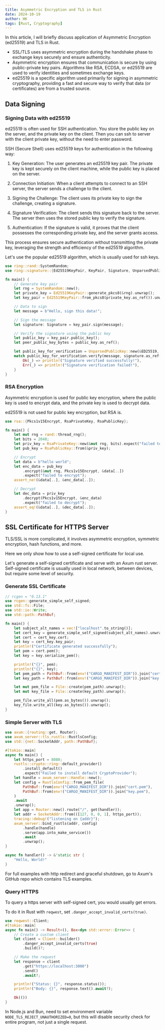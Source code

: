 ```yaml
---
title: Asymmetric Encryption and TLS in Rust
date: 2024-10-19
author: HK
tags: [Rust, Cryptography]
---
```


In this article, I will briefly discuss application of Asymmetric Encryption (ed25519) and TLS in Rust.

- SSL/TLS uses asymmetric encryption during the handshake phase to exchange keys securely and ensure authenticity.
- Asymmetric encryption ensures that communication is secure by using public-private key pairs. Algorithms like RSA, ECDSA, or ed25519 are used to verify identities and sometimes exchange keys.
- ed25519 is a specific algorithm used primarily for signing in asymmetric cryptography, providing a fast and secure way to verify that data (or certificates) are from a trusted source.

## Data Signing

### Signing Data with ed25519

ed25519 is often used for SSH authentication. You store the public key on the server, and the private key on the client.
Then you can ssh to server with the client private key, without the need to enter password.

SSH (Secure Shell) uses ed25519 keys for authentication in the following way:

1. Key Generation: The user generates an ed25519 key pair. The private key is kept securely on the client machine, while the public key is placed on the server.

2. Connection Initiation: When a client attempts to connect to an SSH server, the server sends a challenge to the client.

3. Signing the Challenge: The client uses its private key to sign the challenge, creating a signature.

4. Signature Verification: The client sends this signature back to the server. The server then uses the stored public key to verify the signature.

5. Authentication: If the signature is valid, it proves that the client possesses the corresponding private key, and the server grants access.

This process ensures secure authentication without transmitting the private key, leveraging the strength and efficiency of the ed25519 algorithm.

Let's use the popular ed25519 algorithm, which is usually used for ssh keys.

```rust
use ring::rand::SystemRandom;
use ring::signature::{Ed25519KeyPair, KeyPair, Signature, UnparsedPublicKey, ED25519};

fn main() {
    // Generate key pair
    let rng = SystemRandom::new();
    let private_key = Ed25519KeyPair::generate_pkcs8(&rng).unwrap();
    let key_pair = Ed25519KeyPair::from_pkcs8(private_key.as_ref()).unwrap();

    // Data to sign
    let message = b"Hello, sign this data!";

    // Sign the message
    let signature: Signature = key_pair.sign(message);

    // Verify the signature using the public key
    let public_key = key_pair.public_key();
    let peer_public_key_bytes = public_key.as_ref();

    let public_key_for_verification = UnparsedPublicKey::new(&ED25519, peer_public_key_bytes);
    match public_key_for_verification.verify(message, signature.as_ref()) {
        Ok(_) => println!("Signature verified successfully!"),
        Err(_) => println!("Signature verification failed!"),
    }
}
```

### RSA Encryption

Asymmetric encryption is used for public key encryption, where the public key is used to encrypt data, and the private key is used to decrypt data.

ed25519 is not used for public key encryption, but RSA is.

```rust
use rsa::{Pkcs1v15Encrypt, RsaPrivateKey, RsaPublicKey};

fn main() {
    let mut rng = rand::thread_rng();
    let bits = 2048;
    let priv_key = RsaPrivateKey::new(&mut rng, bits).expect("failed to generate a key");
    let pub_key = RsaPublicKey::from(&priv_key);

    // Encrypt
    let data = b"hello world";
    let enc_data = pub_key
        .encrypt(&mut rng, Pkcs1v15Encrypt, &data[..])
        .expect("failed to encrypt");
    assert_ne!(&data[..], &enc_data[..]);

    // Decrypt
    let dec_data = priv_key
        .decrypt(Pkcs1v15Encrypt, &enc_data)
        .expect("failed to decrypt");
    assert_eq!(&data[..], &dec_data[..]);
}
```

## SSL Certificate for HTTPS Server

TLS/SSL is more complicated, it involves asymmetric encryption, symmetric encryption, hash functions, and more.

Here we only show how to use a self-signed certificate for local use.

Let's generate a self-signed certificate and serve with an Axum rust server. Self-signed certificate is usually used in local network, between devices, but require some level of security.

### Generate SSL Certificate

```rust
// rcgen = "0.13.1"
use rcgen::generate_simple_self_signed;
use std::fs::File;
use std::io::Write;
use std::path::PathBuf;

fn main() {
    let subject_alt_names = vec!["localhost".to_string()];
    let cert_key = generate_simple_self_signed(subject_alt_names).unwrap();
    let cert = cert_key.cert;
    let key = cert_key.key_pair;
    println!("Certificate generated successfully");
    let pem = cert.pem();
    let key = key.serialize_pem();

    println!("{}", pem);
    println!("{}", key);
    let pem_path = PathBuf::from(env!("CARGO_MANIFEST_DIR")).join("cert.pem");
    let key_path = PathBuf::from(env!("CARGO_MANIFEST_DIR")).join("key.pem");

    let mut pem_file = File::create(pem_path).unwrap();
    let mut key_file = File::create(key_path).unwrap();

    pem_file.write_all(pem.as_bytes()).unwrap();
    key_file.write_all(key.as_bytes()).unwrap();
}
```

### Simple Server with TLS

```rust
use axum::{routing::get, Router};
use axum_server::tls_rustls::RustlsConfig;
use std::{net::SocketAddr, path::PathBuf};

#[tokio::main]
async fn main() {
    let https_port = 8080;
    rustls::crypto::ring::default_provider()
        .install_default()
        .expect("Failed to install default CryptoProvider");
    let handle = axum_server::Handle::new();
    let config = RustlsConfig::from_pem_file(
        PathBuf::from(env!("CARGO_MANIFEST_DIR")).join("cert.pem"),
        PathBuf::from(env!("CARGO_MANIFEST_DIR")).join("key.pem"),
    )
    .await
    .unwrap();
    let app = Router::new().route("/", get(handler));
    let addr = SocketAddr::from(([127, 0, 0, 1], https_port));
    tracing::debug!("listening on {addr}");
    axum_server::bind_rustls(addr, config)
        .handle(handle)
        .serve(app.into_make_service())
        .await
        .unwrap();
}

async fn handler() -> &'static str {
    "Hello, World!"
}
```

For full examples with http redirect and graceful shutdown, go to Axum's GitHub repo which contains TLS examples.

### Query HTTPS

To query a https server with self-signed cert, you would usually get errors.

To do it in Rust with `reqwest`, set `.danger_accept_invalid_certs(true)`.

```rust
use reqwest::Client;
#[tokio::main]
async fn main() -> Result<(), Box<dyn std::error::Error>> {
    // Create a custom client
    let client = Client::builder()
        .danger_accept_invalid_certs(true)
        .build()?;

    // Make the request
    let response = client
        .get("https://localhost:3000")
        .send()
        .await?;

    println!("Status: {}", response.status());
    println!("Body: {}", response.text().await?);

    Ok(())
}
```

In Node.js and Bun, need to set environment variable `NODE_TLS_REJECT_UNAUTHORIZED=0`, but this will disable security check for entire program, not just a single request.
